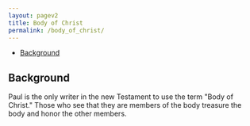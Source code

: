 ```yaml
---
layout: pagev2
title: Body of Christ
permalink: /body_of_christ/
---
```

- [Background](#background)
## Background

Paul is the only writer in the new Testament to use the term "Body of Christ." Those who see that they are members of the body treasure the body and honor the other members.